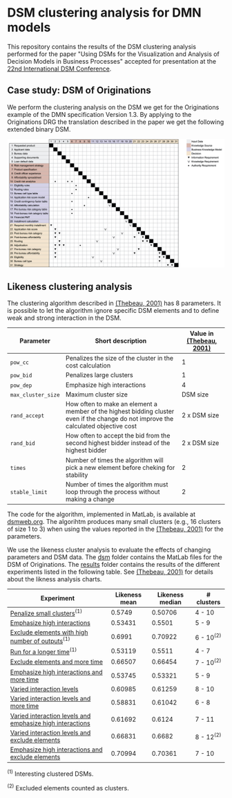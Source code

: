 # DSM clustering analysis for DMN models

This repository contains the results of the DSM clustering analysis performed for the paper "Using DSMs for the Visualization and Analysis of Decision Models in Business Processes" accepted for presentation at the [22nd International DSM Conference](https://dsm-conference.org).

## Case study: DSM of Originations

We perform the clustering analysis on the DSM we get for the Originations example of the DMN specification Version 1.3. By applying to the Originations DRG the translation described in the paper we get the following extended binary DSM.

![DSM of Originations](dsm/originations-dsm.jpg)

## Likeness clustering analysis

The clustering algorithm described in [(Thebeau, 2001)](https://dsmweborg.files.wordpress.com/2019/05/msc_thebeau.pdf) has 8 parameters. It is possible to let the algorithm ignore specific DSM elements and to define weak and strong interaction in the DSM.

| **Parameter**          | **Short description** | **Value in [(Thebeau, 2001)](https://dsmweborg.files.wordpress.com/2019/05/msc_thebeau.pdf)** |
| --- | --- | --- |
| `pow_cc`           | Penalizes the size of the cluster in the cost calculation | 1 |
| `pow_bid`          | Penalizes large clusters | 1 |
| `pow_dep`          | Emphasize high interactions | 4 |
| `max_cluster_size` | Maximum cluster size | DSM size |
| `rand_accept`      | How often to make an element a member of the highest bidding cluster even if the change do not improve the calculated objective cost | 2 x DSM size |
| `rand_bid`         | How often to accept the bid from the second highest bidder instead of the highest bidder | 2 x DSM size |
| `times`            | Number of times the algorithm will pick a new element before cheking for stability | 2 |
| `stable_limit`     |  Number of times the algorithm must loop through the process without making a change | 2 |

The code for the algorithm, implemented in MatLab, is available at [dsmweb.org](https://dsmweb.org/matlab-macro-for-clustering-dsms/). The algorihtm produces many small clusters (e.g., 16 clusters of size 1 to 3) when using the values reported in the [(Thebeau, 2001)](https://dsmweborg.files.wordpress.com/2019/05/msc_thebeau.pdf) for the parameters.

We use the likeness cluster analysis to evaluate the effects of changing parameters and DSM data. The [dsm](dsm) folder contains the MatLab files for the DSM of Originations. The [results](results) folder contains the results of the different experiments listed in the following table. See [(Thebeau, 2001)](https://dsmweborg.files.wordpress.com/2019/05/msc_thebeau.pdf) for details about the likness analysis charts.

| **Experiment** |  **Likeness mean** | **Likeness median** | **# clusters** |
| --- | --- | --- | --- |
| [Penalize small clusters](/results/1-penalize-small-clusters)<sup>(1)</sup>  | 0.5749 | 0.50706 | 4 - 10 |
| [Emphasize high interactions](/results/2-emphasize-high-interactions) | 0.53431 | 0.5501 | 5 - 9 |
| [Exclude elements with high number of outputs](/results/3-exclude-elements-with-high-number-of-outputs)<sup>(1)</sup> | 0.6991 | 0.70922 | 6 - 10<sup>(2)</sup> |
| [Run for a longer time](/results/4-run-for-a-longer-time)<sup>(1)</sup> | 0.53119 | 0.5511 | 4 - 7 |
| [Exclude elements and more time](/results/5-exclude-elements-and-more-time) | 0.66507 | 0.66454 | 7 - 10<sup>(2)</sup> |
| [Emphasize high interactions and more time](/results/6-emphasize-high-interactions-and-more-time) | 0.53745 | 0.53321 | 5 - 9 |
| [Varied interaction levels](/results/7-varied-interaction-levels) | 0.60985 | 0.61259 | 8 - 10 |
| [Varied interaction levels and more time](/results/8-varied-interaction-levels-and-more-time) | 0.58831 | 0.61042 | 6 - 8 |
| [Varied interaction levels and emphasize high interactions](/results/9-varied-interaction-levels-and-emphasize-high-interactions) | 0.61692 | 0.6124 | 7 - 11 |
| [Varied interaction levels and exclude elements](/results/10-varied-interaction-levels-and-exclude-elements) | 0.66831 | 0.6682 | 8 - 12<sup>(2)</sup> |
| [Emphasize high interactions and exclude elements](/results/11-emphasize-high-interactions-and-exclude-elements) | 0.70994 | 0.70361 | 7 - 10 |

<sup>(1)</sup> Interesting clustered DSMs.

<sup>(2)</sup> Excluded elements counted as clusters.